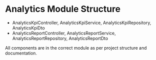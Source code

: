 # Analytics Module Structure

- AnalyticsKpiController, AnalyticsKpiService, AnalyticsKpiRepository, AnalyticsKpiDto
- AnalyticsReportController, AnalyticsReportService, AnalyticsReportRepository, AnalyticsReportDto

All components are in the correct module as per project structure and documentation.
